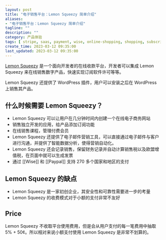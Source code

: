 ```yaml
---
layout: post
title: "电子销售平台：Lemon Squeezy 简单介绍"
aliases:
- "电子销售平台：Lemon Squeezy 简单介绍"
tagline: ""
description: ""
category: 产品体验
tags: [ stripe, saas, payment, wise, online-shopping, shopping, subscription, software]
create_time: 2023-03-12 09:35:00
last_updated: 2023-03-12 09:35:00
---
```


[Lemon Squeezy](https://www.lemonsqueezy.com/) 是一个面向开发者的在线收款平台，开发者可以集成 Lemon Squeezy 来在线销售数字产品，快速实现订阅软件许可等等。

Lemon Squeezy 还提供了 WordPress 插件，用户可以安装之后在 WordPress 上销售其产品。

## 什么时候需要 Lemon Squeezy？

- Lemon Squeezy 可以让用户在几分钟时间内创建一个在线电子商务网站
- 销售独立开发的应用，给产品添加订阅功能
- 在线销售课程，管理付费会员
- Lemon Squeezy 还提供了电子邮件营销工具，可以直接通过电子邮件与客户进行沟通，并提供了智能数据分析，使得营销自动化。
- Lemon Squeezy 还会记录销售，保留财务记录并自动计算销售税以及欧盟增值税，在页面中就可以生成发票
- 通过 [[Wise]] 和 [[Paypal]] 支持 270 多个国家和地区的支付

## Lemon Squeezy 的缺点

- Lemon Squeezy 是一家初创企业，其安全性和可靠性需要进一步的考量
- Lemon Squeezy 的收费模式对于小额的支付非常不友好

## Price

Lemon Squeezy 不收取平台使用费用，但是会从用户支付的每一笔费用中抽取 5% + 50¢。所以相对来说小额支付使用 Lemon Squeezy 是非常不划算的。
